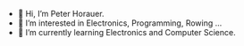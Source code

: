- 👋 Hi, I’m Peter Horauer.
- 👀 I’m interested in Electronics, Programming, Rowing ...
- 🌱 I’m currently learning Electronics and Computer Science.

<!---
peterhorauer/peterhorauer is a ✨ special ✨ repository because its `README.md` (this file) appears on your GitHub profile.
You can click the Preview link to take a look at your changes.
--->
